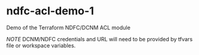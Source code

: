 # ndfc-acl-demo-1
Demo of the Terraform NDFC/DCNM ACL module

*NOTE* DCNM/NDFC credentials and URL will need to be provided by tfvars file or workspace variables.
